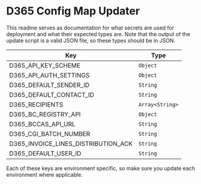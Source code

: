 # D365 Config Map Updater

This readme serves as documentation for what secrets are used for deployment and
what their expected types are. Note that the output of the update script is a
valid JSON file, so these types should be in JSON.

| Key                                 | Type            |
|-------------------------------------|-----------------|
| D365_API_KEY_SCHEME                 | `Object`        |
| D365_API_AUTH_SETTINGS              | `Object`        |
| D365_DEFAULT_SENDER_ID              | `String`        |
| D365_DEFAULT_CONTACT_ID             | `String`        |
| D365_RECIPIENTS                     | `Array<String>` |
| D365_BC_REGISTRY_API                | `Object`        |
| D365_BCCAS_API_URL                  | `String`        |
| D365_CGI_BATCH_NUMBER               | `String`        |
| D365_INVOICE_LINES_DISTRIBUTION_ACK | `String`        |
|D365_DEFAULT_USER_ID                 | `String`        |
Each of these keys are environment specific, so make sure you update each
environment where applicable.
